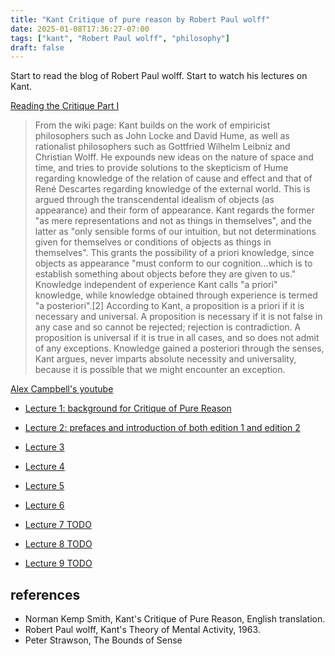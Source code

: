 ```yaml
---
title: "Kant Critique of pure reason by Robert Paul wolff"
date: 2025-01-08T17:36:27-07:00
tags: ["kant", "Robert Paul wolff", "philosophy"]
draft: false
---
```


Start to read the blog of Robert Paul wolff. Start to watch his lectures on Kant.

[Reading the Critique Part I](https://robertpaulwolff.blogspot.com/2011/07/reading-critique-part-one.html)

> From the wiki page: Kant builds on the work of empiricist philosophers such as John Locke and David Hume, as well as rationalist philosophers such as Gottfried Wilhelm Leibniz and Christian Wolff. He expounds new ideas on the nature of space and time, and tries to provide solutions to the skepticism of Hume regarding knowledge of the relation of cause and effect and that of René Descartes regarding knowledge of the external world. This is argued through the transcendental idealism of objects (as appearance) and their form of appearance. Kant regards the former "as mere representations and not as things in themselves", and the latter as "only sensible forms of our intuition, but not determinations given for themselves or conditions of objects as things in themselves". This grants the possibility of a priori knowledge, since objects as appearance "must conform to our cognition...which is to establish something about objects before they are given to us." Knowledge independent of experience Kant calls "a priori" knowledge, while knowledge obtained through experience is termed "a posteriori".[2] According to Kant, a proposition is a priori if it is necessary and universal. A proposition is necessary if it is not false in any case and so cannot be rejected; rejection is contradiction. A proposition is universal if it is true in all cases, and so does not admit of any exceptions. Knowledge gained a posteriori through the senses, Kant argues, never imparts absolute necessity and universality, because it is possible that we might encounter an exception.

[Alex Campbell's youtube](https://www.youtube.com/@alexcampbell7886)

* [Lecture 1: background for Critique of Pure Reason](https://www.youtube.com/watch?v=d__In2PQS60)

* [Lecture 2: prefaces and introduction of both edition 1 and edition 2](https://www.youtube.com/watch?v=Al7O2puvdDA)

* [Lecture 3](https://www.youtube.com/watch?v=FDEP7zGe6b4)

* [Lecture 4](https://www.youtube.com/watch?v=EVk8h9xAnMQ)

* [Lecture 5](https://www.youtube.com/watch?v=UcD-xfVoLoo)

* [Lecture 6](https://www.youtube.com/watch?v=Fgsti9nWnJ8)

* [Lecture 7 TODO](https://www.youtube.com/watch?v=52TLjRol4ho)

* [Lecture 8 TODO](https://www.youtube.com/watch?v=RRdUR2xyeko)

* [Lecture 9 TODO](https://www.youtube.com/watch?v=VmAl23AjmMw)

## references

* Norman Kemp Smith, Kant's Critique of Pure Reason, English translation.
* Robert Paul wolff, Kant's Theory of Mental Activity, 1963.
* Peter Strawson, The Bounds of Sense

